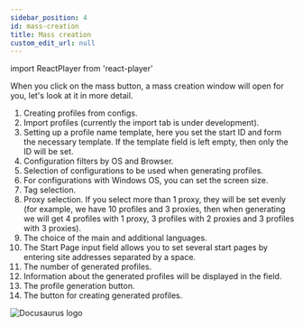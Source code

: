 ```yaml
---
sidebar_position: 4
id: mass-creation
title: Mass creation
custom_edit_url: null
---
```

import ReactPlayer from 'react-player'

When you click on the mass button, a mass creation window will open for you, let's look at it in more detail.
1. Creating profiles from configs.
2. Import profiles (currently the import tab is under development).
3. Setting up a profile name template, here you set the start ID and form the necessary template. If the template field is left empty, then only the ID will be set.
4. Configuration filters by OS and Browser.
5. Selection of configurations to be used when generating profiles.
6. For configurations with Windows OS, you can set the screen size.
7. Tag selection.
8. Proxy selection. If you select more than 1 proxy, they will be set evenly (for example, we have 10 profiles and 3 proxies, then when generating we will get 4 profiles with 1 proxy, 3 profiles with 2 proxies and 3 profiles with 3 proxies).
9. The choice of the main and additional languages.
10. The Start Page input field allows you to set several start pages by entering site addresses separated by a space.
11. The number of generated profiles.
12. Information about the generated profiles will be displayed in the field.
13. The profile generation button.
14. The button for creating generated profiles.

![Docusaurus logo](/img/3-soft/2-start-window/3-mass/eng/mass-1.png)